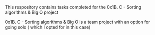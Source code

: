This respository contains tasks completed for the 0x1B. C - Sorting algorithms & Big O project

0x1B. C - Sorting algorithms & Big O is a team project with an option for going solo ( which I opted for in this case)

